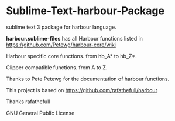 # Sublime-Text-harbour-Package
sublime text 3 package for harbour language. 

**harbour.sublime-files** has all Harbour functions listed in
https://github.com/Petewg/harbour-core/wiki
 
Harbour specific core functions. from hb_A* to hb_Z*.

Clipper compatible functions. from A to Z.

Thanks to Pete Petewg for the documentation of harbour functions.

This project is based on https://github.com/rafathefull/harbour

Thanks rafathefull


GNU General Public License
